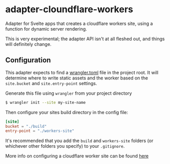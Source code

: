 # adapter-cloundflare-workers

Adapter for Svelte apps that creates a cloudflare workers site, using a function for dynamic server rendering.

This is very experimental; the adapter API isn't at all fleshed out, and things will definitely change.

## Configuration

This adapter expects to find a [wrangler.toml](https://developers.cloudflare.com/workers/platform/sites/configuration) file in the project root. It will determine where to write static assets and the worker based on the `site.bucket` and `site.entry-point` settings.

Generate this file using `wrangler` from your project directory

```sh
$ wrangler init --site my-site-name
```

Then configure your sites build directory in the config file:

```toml
[site]
bucket = "./build"
entry-point = "./workers-site"
```

It's recommended that you add the `build` and `workers-site` folders (or whichever other folders you specify) to your `.gitignore`.

More info on configuring a cloudflare worker site can be found [here](https://developers.cloudflare.com/workers/platform/sites/start-from-existing)
